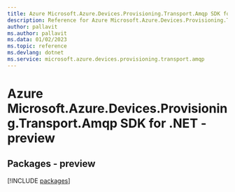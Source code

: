 ```yaml
---
title: Azure Microsoft.Azure.Devices.Provisioning.Transport.Amqp SDK for .NET
description: Reference for Azure Microsoft.Azure.Devices.Provisioning.Transport.Amqp SDK for .NET
author: pallavit
ms.author: pallavit
ms.data: 01/02/2023
ms.topic: reference
ms.devlang: dotnet
ms.service: microsoft.azure.devices.provisioning.transport.amqp
---
```

# Azure Microsoft.Azure.Devices.Provisioning.Transport.Amqp SDK for .NET - preview
## Packages - preview
[!INCLUDE [packages](microsoft.azure.devices.provisioning.transport.amqp-index.md)]